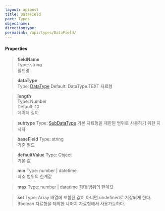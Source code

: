 ```yaml
---
layout: apipost
title: DataField
part: Types
objectname: 
directiontype: 
permalink: /api/types/DataField/
---
```



#### Properties

> **fieldName**    
> Type: string       
> 필드명

> **dataType**     
> Type: [DataType](/api/types/) 
> Default: DataType.TEXT 
> 자료형      

> **length**       
> Type: Number       
> Default: 10   
> 데이터 길이

> **subtype**
> Type: [SubDataType](/api/types/)
> 기본 자료형을 제한된 범위로 사용하기 위한 지시자

> **baseField**
> Type: string       
> 기준 필드

> **defaultValue** 
> Type: Object       
> 기본 값

> **min** 
> Type: number \| datetime       
> 최소 범위의 한계값

> **max** 
> Type: number \| datetime
> 최대 범위의 한계값

> **set** 
> Type: Array
> 배열에 포함된 값이 아니면 undefined로 저장되게 한다. Boolean 자료형을 제외한 나머지 자료형에서 사용가능하다.

